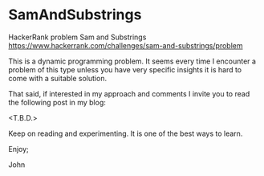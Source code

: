 # SamAndSubstrings
HackerRank problem Sam and Substrings
https://www.hackerrank.com/challenges/sam-and-substrings/problem

This is a dynamic programming problem.
It seems every time I encounter a problem of this type
unless you have very specific insights it is hard to
come with a suitable solution.

That said, if interested in my approach and comments I invite
you to read the following post in my blog:

<T.B.D.>

Keep on reading and experimenting.
It is one of the best ways to learn.

Enjoy;

John
